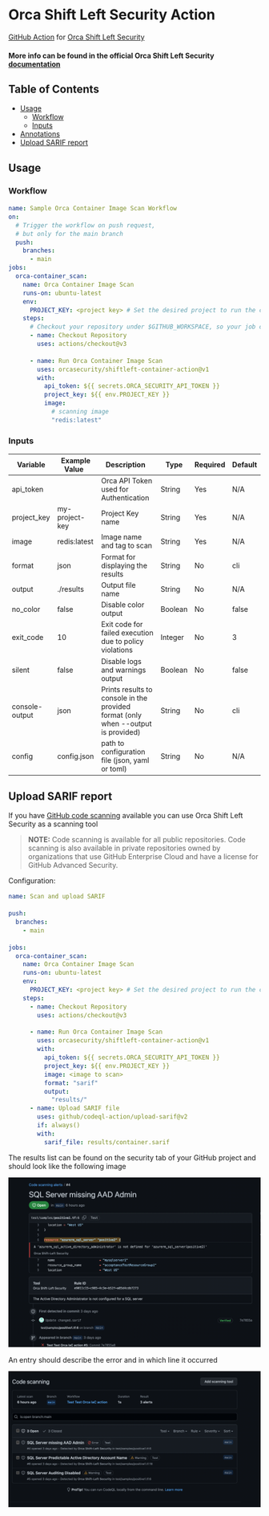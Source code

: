 # Orca Shift Left Security Action

[GitHub Action](https://github.com/features/actions)
for [Orca Shift Left Security](https://orca.security/solutions/shift-left-security/)

#### More info can be found in the official Orca Shift Left Security<a href="https://docs.orcasecurity.io/v1/docs/shift-left-security"> documentation</a>



## Table of Contents

- [Usage](#usage)
    - [Workflow](#workflow)
    - [Inputs](#inputs)
- [Annotations](#annotations)
- [Upload SARIF report](#upload-sarif-report)


## Usage

### Workflow

```yaml
name: Sample Orca Container Image Scan Workflow
on:
  # Trigger the workflow on push request,
  # but only for the main branch
  push:
    branches:
      - main
jobs:
  orca-container_scan:
    name: Orca Container Image Scan
    runs-on: ubuntu-latest
    env:
      PROJECT_KEY: <project key> # Set the desired project to run the cli scanning with
    steps:
      # Checkout your repository under $GITHUB_WORKSPACE, so your job can access it
      - name: Checkout Repository
        uses: actions/checkout@v3

      - name: Run Orca Container Image Scan
        uses: orcasecurity/shiftleft-container-action@v1
        with:
          api_token: ${{ secrets.ORCA_SECURITY_API_TOKEN }}
          project_key: ${{ env.PROJECT_KEY }}
          image:
            # scanning image
            "redis:latest"
```

### Inputs

| Variable         | Example Value &nbsp;         | Description &nbsp;                                                                | Type    | Required | Default                       |
|------------------|------------------------------|-----------------------------------------------------------------------------------|---------|----------|-------------------------------|
| api_token        |                              | Orca API Token used for Authentication                                            | String  | Yes      | N/A                           |
| project_key      | my-project-key               | Project Key name                                                                  | String  | Yes      | N/A                           |
| image            | redis:latest                 | Image name and tag to scan                                                        | String  | Yes      | N/A                           |
| format           | json                         | Format for displaying the results                                                 | String  | No       | cli                           |
| output           | ./results                    | Output file name                                                                  | String  | No       | N/A                           |
| no_color         | false                        | Disable color output                                                              | Boolean | No       | false                         |
| exit_code        | 10                           | Exit code for failed execution due to policy violations                           | Integer | No       | 3                             |
| silent           | false                        | Disable logs and warnings output                                                  | Boolean | No       | false                         |
| console-output   | json                         | Prints results to console in the provided format (only when --output is provided) | String  | No       | cli                           |
| config           | config.json                  | path to configuration file (json, yaml or toml)                                   | String  | No       | N/A                           |



## Upload SARIF report
If you have [GitHub code scanning](https://docs.github.com/en/github/finding-security-vulnerabilities-and-errors-in-your-code/about-code-scanning) available you can use Orca Shift Left Security as a scanning tool
> **NOTE:**  Code scanning is available for all public repositories. Code scanning is also available in private repositories owned by organizations that use GitHub Enterprise Cloud and have a license for GitHub Advanced Security.

Configuration:

```yaml
name: Scan and upload SARIF

push:
  branches:
    - main

jobs:
  orca-container_scan:
    name: Orca Container Image Scan
    runs-on: ubuntu-latest
    env:
      PROJECT_KEY: <project key> # Set the desired project to run the cli scanning with
    steps:
      - name: Checkout Repository
        uses: actions/checkout@v3

      - name: Run Orca Container Image Scan
        uses: orcasecurity/shiftleft-container-action@v1
        with:
          api_token: ${{ secrets.ORCA_SECURITY_API_TOKEN }}
          project_key: ${{ env.PROJECT_KEY }}
          image: <image to scan>
          format: "sarif"
          output:
            "results/"
      - name: Upload SARIF file
        uses: github/codeql-action/upload-sarif@v2
        if: always()
        with:
          sarif_file: results/container.sarif
```

The results list can be found on the security tab of your GitHub project and should look like the following image

![](/assets/code_scanning_screen.png)

An entry should describe the error and in which line it occurred 

![](/assets/alerts_screen.png)
